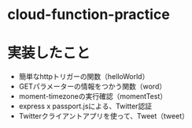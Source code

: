 # cloud-function-practice

# 実装したこと
- 簡単なhttpトリガーの関数（helloWorld）
- GETパラメーターの情報をつかう関数（word）
- moment-timezoneの実行確認（momentTest）
- express x passport.jsによる、Twitter認証
- Twitterクライアントアプリを使って、Tweet（tweet）
